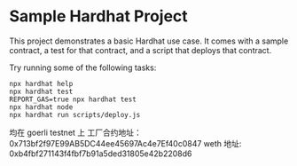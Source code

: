 # Sample Hardhat Project

This project demonstrates a basic Hardhat use case. It comes with a sample contract, a test for that contract, and a script that deploys that contract.

Try running some of the following tasks:

```shell
npx hardhat help
npx hardhat test
REPORT_GAS=true npx hardhat test
npx hardhat node
npx hardhat run scripts/deploy.js
```

均在 goerli testnet 上
工厂合约地址：0x713bf2f97E99AB5DC44ee45697Ac4e7Ef40c0847
weth 地址: 0xb4fbf271143f4fbf7b91a5ded31805e42b2208d6

